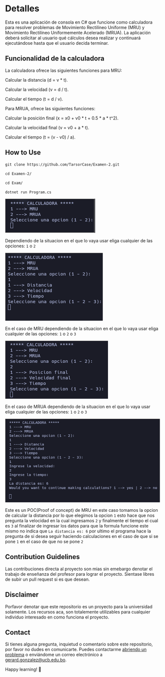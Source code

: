 # Detalles

Esta es una aplicación de consola en C# que funcione como calculadora para resolver problemas de Movimiento Rectilíneo Uniforme (MRU) y Movimiento Rectilíneo Uniformemente Acelerado (MRUA). La aplicación deberá solicitar al usuario qué cálculos desea realizar y continuará ejecutándose hasta que el usuario decida terminar. 

## Funcionalidad de la calculadora

La calculadora ofrece las siguientes funciones para MRU: 

Calcular la distancia (d = v * t). 

Calcular la velocidad (v = d / t). 

Calcular el tiempo (t = d / v). 

Para MRUA, ofrece las siguientes funciones: 

Calcular la posición final (x = x0 + v0 * t + 0.5 * a * t^2). 

Calcular la velocidad final (v = v0 + a * t). 

Calcular el tiempo (t = (v - v0) / a). 

## How to Use

```
git clone https://github.com/TarsorCase/Examen-2.git
```
```
cd Examen-2/
```
```
cd Exam/
```
```
dotnet run Program.cs
```
![](https://github.com/TarsorCase/Examen-2/blob/master/Photos/First.png)

Dependiendo de la situacion en el que lo vaya usar eliga cualquier de las opciones: ``` 1 ``` o ``` 2 ```

![](https://github.com/TarsorCase/Examen-2/blob/master/Photos/MRU.png)

En el caso de MRU dependiendo de la situacion en el que lo vaya usar eliga cualquier de las opciones: ``` 1 ``` o ``` 2 ``` o ``` 3 ``` 

![](https://github.com/TarsorCase/Examen-2/blob/master/Photos/MRUA.png)

En el caso de MRUA dependiendo de la situacion en el que lo vaya usar eliga cualquier de las opciones: ``` 1 ``` o ``` 2 ``` o ``` 3 ```

![](https://github.com/TarsorCase/Examen-2/blob/master/Photos/POC.png)

Este es un POC(Proof of concept) de MRU en este caso tomamos la opcion de calcular la distancia por lo que elegimos la opcion ``` 1 ``` esto hace que nos pregunta la velocidad en la cual ingresamos ``` 2 ```  y finalmente el tiempo el cual es ``` 3 ``` al finalizar de ingresar los datos para que la formula funcione este mismo no indica que ``` La distancia es: 6 ``` por ultimo el programa hace la pregunta de si desea seguir haciendo calculaciones en el caso de que si se pone ``` 1 ``` en el caso de que no se pone ``` 2 ```

## Contribution Guidelines

Las contribuciones directa al proyecto son mias sin emebargo denotar el trabajo de enseñanza del profesor para lograr el proyecto. Sientase libres de subir un pull request si es que desean.

## Disclaimer

Porfavor denotar que este repositorio es un proyecto para la universidad solamente. Los recursos aca, son totalemente utilizables para cualquier individuo interesado en como funciona el proyecto.

## Contact

Si tienes alguna pregunta, inquietud o comentario sobre este repositorio, por favor no dudes en comunicarte. Puedes contactarme [abriendo un problema](https://github.com/TarsorCase/Examen-2/issues) o enviándome un correo electrónico a [gerard.gonzalez@ucb.edu.bo](mailto:gerard.gonzalez@ucb.edu.bo).

Happy learning! 🚀
